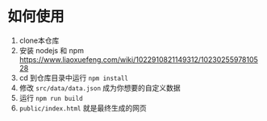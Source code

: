 # 如何使用

1. clone本仓库
2. 安装 nodejs 和 npm https://www.liaoxuefeng.com/wiki/1022910821149312/1023025597810528
3. cd 到仓库目录中运行 `npm install`
4. 修改 `src/data/data.json` 成为你想要的自定义数据
5. 运行 `npm run build`
6. `public/index.html` 就是最终生成的网页
